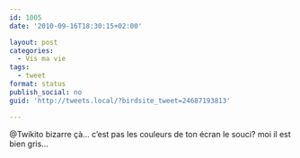 ```yaml
---
id: 1005
date: '2010-09-16T18:30:15+02:00'

layout: post
categories:
  - Vis ma vie
tags:
  - tweet
format: status
publish_social: no
guid: 'http://tweets.local/?birdsite_tweet=24687193813'

---
```


@Twikito bizarre çà… c’est pas les couleurs de ton écran le souci? moi il est bien gris…